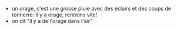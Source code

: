 - un orage, c'est une grosse pluie avec des éclairs et des coups de tonnerre: il y a orage, rentrons vite!
- on dit "il y a de l'orage dans l'air"